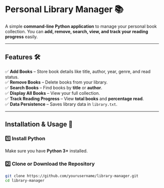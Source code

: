 # **Personal Library Manager 📚**  

A simple **command-line Python application** to manage your personal book collection. You can **add, remove, search, view, and track your reading progress** easily.  

---

## **Features 🛠️**  

✅ **Add Books** – Store book details like title, author, year, genre, and read status.  
✅ **Remove Books** – Delete books from your library.  
✅ **Search Books** – Find books by **title** or **author**.  
✅ **Display All Books** – View your full collection.  
✅ **Track Reading Progress** – View **total books** and **percentage read**.  
✅ **Data Persistence** – Saves library data in `library.txt`.  

---

## **Installation & Usage 🚀**  

### **1️⃣ Install Python**  
Make sure you have **Python 3+** installed.  

### **2️⃣ Clone or Download the Repository**  
```bash
git clone https://github.com/yourusername/library-manager.git
cd library-manager
